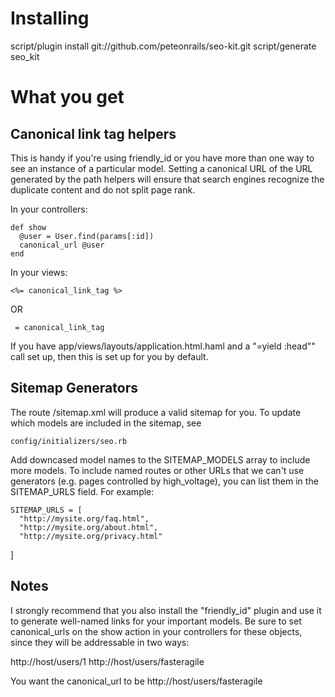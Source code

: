 Installing
==========

script/plugin install git://github.com/peteonrails/seo-kit.git
script/generate seo_kit

What you get
============
Canonical link tag helpers 
--------------------------
This is handy if you're using friendly_id or you have more than one way 
to see an instance of a particular model. Setting a canonical URL of the URL generated by the path helpers
will ensure that search engines recognize the duplicate content and do not split page rank. 


In your controllers:

    def show
      @user = User.find(params[:id])
      canonical_url @user
    end

In your views: 

    <%= canonical_link_tag %>
   
OR
   
     = canonical_link_tag
  
If you have app/views/layouts/application.html.haml and a "=yield :head"" call set up, 
then this is set up for you by default. 

Sitemap Generators
------------------
The route /sitemap.xml will produce a valid sitemap for you. To
update which models are included in the sitemap, see 

    config/initializers/seo.rb
  
Add downcased model names to the SITEMAP_MODELS array to include more models. To include named routes 
or other URLs that we can't use generators (e.g. pages controlled by high_voltage), you can list
them in the SITEMAP_URLS field. For example: 

    SITEMAP_URLS = [
      "http://mysite.org/faq.html",
      "http://mysite.org/about.html",
      "http://mysite.org/privacy.html"  
  ]

Notes
-----
I strongly recommend that you also install the "friendly_id" plugin and use it to generate 
well-named links for your important models. Be sure to set canonical_urls on the show action 
in your controllers for these objects, since they will be addressable in two ways:

http://host/users/1
http://host/users/fasteragile

You want the canonical_url to be http://host/users/fasteragile

